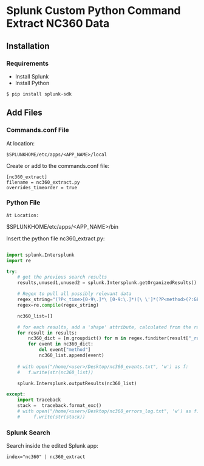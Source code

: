 

# Splunk Custom Python Command Extract NC360 Data

## Installation
### Requirements

* Install Splunk
* Install Python

`$ pip install splunk-sdk`

## Add Files

### Commands.conf File

At location:

`$SPLUNKHOME/etc/apps/<APP_NAME>/local`

Create or add to the commands.conf file:

```
[nc360_extract]
filename = nc360_extract.py
overrides_timeorder = true
```

### Python File

`At Location:`

$SPLUNKHOME/etc/apps/<APP_NAME>/bin

Insert the python file nc360_extract.py:

```python

import splunk.Intersplunk
import re

try:
    # get the previous search results
    results,unused1,unused2 = splunk.Intersplunk.getOrganizedResults()

    # Regex to pull all possibly relevant data
    regex_string="(?P<_time>[0-9\.]*\ [0-9:\.]*)[\ \']*(?P<method>(?:GET|POST|PUT|DELETE)?)[\ \']*(?P<tran_type>(?:Calculate|TicketClose){1})[\' ]*(?P<status>[a-zA-Z\ ]*)"
    regex=re.compile(regex_string)

    nc360_list=[]

    # for each results, add a 'shape' attribute, calculated from the raw event text
    for result in results:
        nc360_dict = [m.groupdict() for m in regex.finditer(result["_raw"])]
        for event in nc360_dict:
            del event["method"]
            nc360_list.append(event)
    
    # with open("/home/<user>/Desktop/nc360_events.txt", 'w') as f:
    #   f.write(str(nc360_list))

    splunk.Intersplunk.outputResults(nc360_list)

except:
    import traceback
    stack =  traceback.format_exc()
    # with open("/home/<user>/Desktop/nc360_errors_log.txt", 'w') as f:
    #     f.write(str(stack))
```

### Splunk Search
Search inside the edited Splunk app:

`index="nc360" | nc360_extract`



